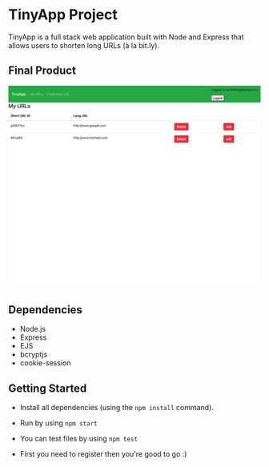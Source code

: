 # TinyApp Project

TinyApp is a full stack web application built with Node and Express that allows users to shorten long URLs (à la bit.ly).

## Final Product


!["URLS"](docs/localhost_8080_urls.png)

## Dependencies

- Node.js
- Express
- EJS
- bcryptjs
- cookie-session

## Getting Started

- Install all dependencies (using the `npm install` command).
- Run by using `npm start`
- You can test files by using `npm test`

- First you need to register then you're good to go :)

